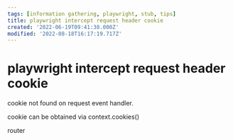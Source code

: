 ```yaml
---
tags: [information gathering, playwright, stub, tips]
title: playwright intercept request header cookie
created: '2022-06-19T09:41:38.000Z'
modified: '2022-08-18T16:17:19.717Z'
---
```


# playwright intercept request header cookie

cookie not found on request event handler. 

cookie can be obtained via context.cookies()

router
